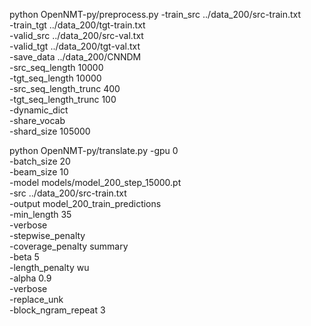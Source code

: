 python OpenNMT-py/preprocess.py -train_src ../data_200/src-train.txt \
                     -train_tgt ../data_200/tgt-train.txt \
                     -valid_src ../data_200/src-val.txt \
                     -valid_tgt ../data_200/tgt-val.txt \
                     -save_data ../data_200/CNNDM \
                     -src_seq_length 10000 \
                     -tgt_seq_length 10000 \
                     -src_seq_length_trunc 400 \
                     -tgt_seq_length_trunc 100 \
                     -dynamic_dict \
                     -share_vocab \
                     -shard_size 105000

python OpenNMT-py/translate.py -gpu 0 \
                    -batch_size 20 \
                    -beam_size 10 \
                    -model models/model_200_step_15000.pt \
                    -src ../data_200/src-train.txt \
                    -output model_200_train_predictions \
                    -min_length 35 \
                    -verbose \
                    -stepwise_penalty \
                    -coverage_penalty summary \
                    -beta 5 \
                    -length_penalty wu \
                    -alpha 0.9 \
                    -verbose \
                    -replace_unk \
                    -block_ngram_repeat 3